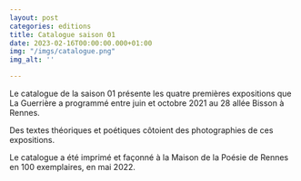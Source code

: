 ```yaml
---
layout: post
categories: editions
title: Catalogue saison 01
date: 2023-02-16T00:00:00.000+01:00
img: "/imgs/catalogue.png"
img_alt: ''

---
```

Le catalogue de la saison 01 présente les quatre premières expositions que La Guerrière a programmé entre juin et octobre 2021 au 28 allée Bisson à Rennes. 

Des textes théoriques et poétiques côtoient des photographies de ces expositions. 

Le catalogue a été imprimé et façonné à la Maison de la Poésie de Rennes en 100 exemplaires, en mai 2022. 